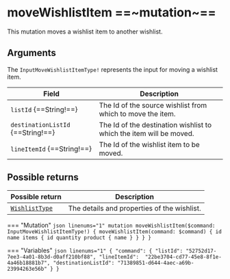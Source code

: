# moveWishlistItem ==~mutation~==

This mutation moves a wishlist item to another wishlist.

## Arguments

The `InputMoveWishlistItemType!` represents the input for moving a wishlist item.

| Field                             | Description                                                       |
|-----------------------------------|-------------------------------------------------------------------|
| `listId` {==String!==}            | The Id of the source wishlist from which to move the item.        |
| `destinationListId` {==String!==} | The Id of the destination wishlist to which the item will be moved.|
| `lineItemId` {==String!==}        | The Id of the wishlist item to be moved.                          |


## Possible returns

| Possible return                                          	| Description                                   |
|---------------------------------------------------------	|-----------------------------------------------|
| [`WishlistType`](../objects/wishlist-type.md)          	|  The details and properties of the wishlist.  |



=== "Mutation"
    ```json linenums="1"
    mutation moveWishlistItem($command: InputMoveWishlistItemType!) {
      moveWishlistItem(command: $command) {
        id
        name
        items {
          id
          quantity
          product {
            name
          }
        }
      }
    }
    ```

=== "Variables"
    ```json linenums="1"
    {
      "command": {
      "listId": "52752d17-7ee3-4a01-8b3d-d0aff210bf88",
      "lineItemId":  "22be3704-cd77-45e8-8f1e-4a46b18881b7",
      "destinationListId": "71389851-d644-4aec-a69b-23994263e56b"
      }
    }
    ```
